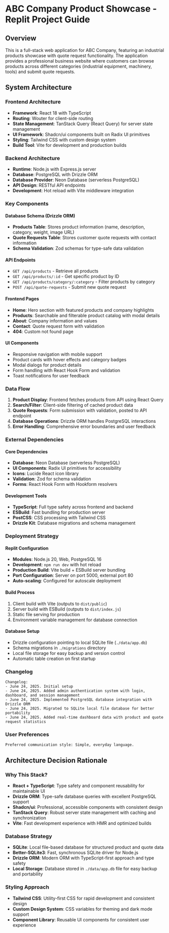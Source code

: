 # ABC Company Product Showcase - Replit Project Guide

## Overview

This is a full-stack web application for ABC Company, featuring an industrial products showcase with quote request functionality. The application provides a professional business website where customers can browse products across different categories (industrial equipment, machinery, tools) and submit quote requests.

## System Architecture

### Frontend Architecture
- **Framework**: React 18 with TypeScript
- **Routing**: Wouter for client-side routing
- **State Management**: TanStack Query (React Query) for server state management
- **UI Framework**: Shadcn/ui components built on Radix UI primitives
- **Styling**: Tailwind CSS with custom design system
- **Build Tool**: Vite for development and production builds

### Backend Architecture
- **Runtime**: Node.js with Express.js server
- **Database**: PostgreSQL with Drizzle ORM
- **Database Provider**: Neon Database (serverless PostgreSQL)
- **API Design**: RESTful API endpoints
- **Development**: Hot reload with Vite middleware integration

### Key Components

#### Database Schema (Drizzle ORM)
- **Products Table**: Stores product information (name, description, category, weight, image URL)
- **Quote Requests Table**: Stores customer quote requests with contact information
- **Schema Validation**: Zod schemas for type-safe data validation

#### API Endpoints
- `GET /api/products` - Retrieve all products
- `GET /api/products/:id` - Get specific product by ID
- `GET /api/products/category/:category` - Filter products by category
- `POST /api/quote-requests` - Submit new quote request

#### Frontend Pages
- **Home**: Hero section with featured products and company highlights
- **Products**: Searchable and filterable product catalog with modal details
- **About**: Company information and values
- **Contact**: Quote request form with validation
- **404**: Custom not found page

#### UI Components
- Responsive navigation with mobile support
- Product cards with hover effects and category badges
- Modal dialogs for product details
- Form handling with React Hook Form and validation
- Toast notifications for user feedback

### Data Flow

1. **Product Display**: Frontend fetches products from API using React Query
2. **Search/Filter**: Client-side filtering of cached product data
3. **Quote Requests**: Form submission with validation, posted to API endpoint
4. **Database Operations**: Drizzle ORM handles PostgreSQL interactions
5. **Error Handling**: Comprehensive error boundaries and user feedback

### External Dependencies

#### Core Dependencies
- **Database**: Neon Database (serverless PostgreSQL)
- **UI Components**: Radix UI primitives for accessibility
- **Icons**: Lucide React icon library
- **Validation**: Zod for schema validation
- **Forms**: React Hook Form with Hookform resolvers

#### Development Tools
- **TypeScript**: Full type safety across frontend and backend
- **ESBuild**: Fast bundling for production server
- **PostCSS**: CSS processing with Tailwind CSS
- **Drizzle Kit**: Database migrations and schema management

### Deployment Strategy

#### Replit Configuration
- **Modules**: Node.js 20, Web, PostgreSQL 16
- **Development**: `npm run dev` with hot reload
- **Production Build**: Vite build + ESBuild server bundling
- **Port Configuration**: Server on port 5000, external port 80
- **Auto-scaling**: Configured for autoscale deployment

#### Build Process
1. Client build with Vite (outputs to `dist/public`)
2. Server build with ESBuild (outputs to `dist/index.js`)
3. Static file serving for production
4. Environment variable management for database connection

#### Database Setup
- Drizzle configuration pointing to local SQLite file (`./data/app.db`)
- Schema migrations in `./migrations` directory
- Local file storage for easy backup and version control
- Automatic table creation on first startup

### Changelog
```
Changelog:
- June 24, 2025. Initial setup
- June 24, 2025. Added admin authentication system with login, dashboard, and session management
- June 24, 2025. Implemented PostgreSQL database integration with Drizzle ORM
- June 24, 2025. Migrated to SQLite local file database for better portability
- June 24, 2025. Added real-time dashboard data with product and quote request statistics
```

### User Preferences
```
Preferred communication style: Simple, everyday language.
```

## Architecture Decision Rationale

### Why This Stack?
- **React + TypeScript**: Type safety and component reusability for maintainable UI
- **Drizzle ORM**: Type-safe database queries with excellent PostgreSQL support
- **Shadcn/ui**: Professional, accessible components with consistent design
- **TanStack Query**: Robust server state management with caching and synchronization
- **Vite**: Fast development experience with HMR and optimized builds

### Database Strategy
- **SQLite**: Local file-based database for structured product and quote data
- **Better-SQLite3**: Fast, synchronous SQLite driver for Node.js
- **Drizzle ORM**: Modern ORM with TypeScript-first approach and type safety
- **Local Storage**: Database stored in `./data/app.db` file for easy backup and portability

### Styling Approach
- **Tailwind CSS**: Utility-first CSS for rapid development and consistent design
- **Custom Design System**: CSS variables for theming and dark mode support
- **Component Library**: Reusable UI components for consistent user experience